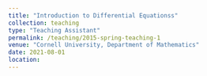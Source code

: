 ```yaml
---
title: "Introduction to Differential Equationss"
collection: teaching
type: "Teaching Assistant"
permalink: /teaching/2015-spring-teaching-1
venue: "Cornell University, Department of Mathematics"
date: 2021-08-01
location: 
---
```

